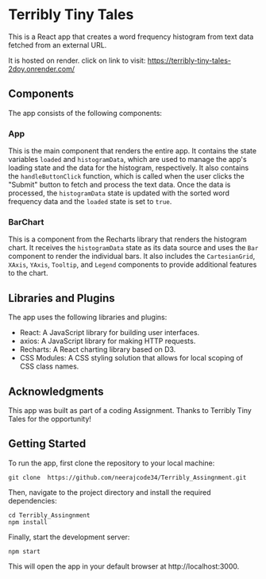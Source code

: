 # Terribly Tiny Tales

This is a React app that creates a word frequency histogram from text data fetched from an external URL.

It is hosted on render. click on link to visit: https://terribly-tiny-tales-2doy.onrender.com/

## Components

The app consists of the following components:

### App

This is the main component that renders the entire app. It contains the state variables `loaded` and `histogramData`, which are used to manage the app's loading state and the data for the histogram, respectively. It also contains the `handleButtonClick` function, which is called when the user clicks the "Submit" button to fetch and process the text data. Once the data is processed, the `histogramData` state is updated with the sorted word frequency data and the `loaded` state is set to `true`.

### BarChart

This is a component from the Recharts library that renders the histogram chart. It receives the `histogramData` state as its data source and uses the `Bar` component to render the individual bars. It also includes the `CartesianGrid`, `XAxis`, `YAxis`, `Tooltip`, and `Legend` components to provide additional features to the chart.

## Libraries and Plugins

The app uses the following libraries and plugins:

- React: A JavaScript library for building user interfaces.
- axios: A JavaScript library for making HTTP requests.
- Recharts: A React charting library based on D3.
- CSS Modules: A CSS styling solution that allows for local scoping of CSS class names.

## Acknowledgments

This app was built as part of a coding Assignment. Thanks to Terribly Tiny Tales for the opportunity!


## Getting Started

To run the app, first clone the repository to your local machine:

```
git clone  https://github.com/neerajcode34/Terribly_Assingnment.git
```

Then, navigate to the project directory and install the required dependencies:

```
cd Terribly_Assingnment
npm install
```

Finally, start the development server:

```
npm start
```

This will open the app in your default browser at http://localhost:3000.


